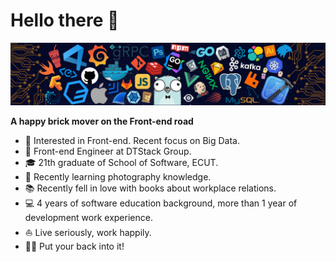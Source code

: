 # Hello there 👋

![](https://github.com/zhangtengjin/zhangtengjin/blob/main/icons/header.png)

**A happy brick mover on the Front-end road**

* 🧐   Interested in Front-end. Recent focus on Big Data.
* 💼   Front-end Engineer at DTStack Group.
* 🎓   21th graduate of School of Software, ECUT.
* 🌱   Recently learning photography knowledge.
* 📚   Recently fell in love with books about workplace relations.
* 💻   4 years of software education background, more than 1 year of development work experience.
* ⛵   Live seriously, work happily.
* ✍🏻   Put your back into it! 
